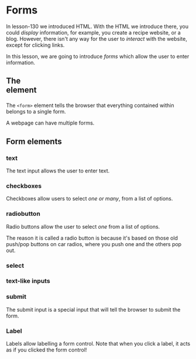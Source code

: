 # Forms

In lesson-130 we introduced HTML. With the HTML we introduce there, you could _display_ information, for example, you create a recipe website, or a blog. However, there isn't any way for the user to _interact_ with the website, except for clicking links. 

In this lesson, we are going to introduce _forms_ which allow the user to enter information. 

## The <form> element

The `<form>` element tells the browser that everything contained within belongs to a single form. 

A webpage can have multiple forms. 


## Form elements

### text

The text input allows the user to enter text. 

### checkboxes

Checkboxes allow users to select _one or many_, from a list of options. 

### radiobutton 

Radio buttons allow the user to select _one_ from a list of options. 

The reason it is called a radio button is because it's based on those old push/pop buttons on car radios, where you push one and the others pop out. 



### select


### text-like inputs

### submit 

The submit input is a special input that will tell the browser to submit the form. 


### Label

Labels allow labelling a form control. Note that when you click a label, it acts as if you clicked the form control!
